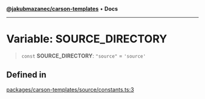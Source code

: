 [**@jakubmazanec/carson-templates**](../README.md) • **Docs**

---

# Variable: SOURCE_DIRECTORY

> `const` **SOURCE_DIRECTORY**: `"source"` = `'source'`

## Defined in

[packages/carson-templates/source/constants.ts:3](https://github.com/jakubmazanec/tools/blob/eb8c22844f0a0aa0874efeab93afc2bd96c269e6/packages/carson-templates/source/constants.ts#L3)
